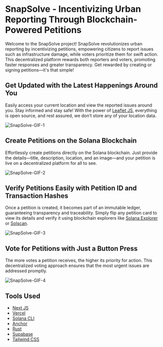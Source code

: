 # SnapSolve - Incentivizing Urban Reporting Through Blockchain-Powered Petitions

Welcome to the SnapSolve project! SnapSolve revolutionizes urban reporting by incentivizing petitions, empowering citizens to report issues such as infrastructure damage, while voters prioritize them for swift action. This decentralized platform rewards both reporters and voters, promoting faster responses and greater transparency. Get rewarded by creating or signing petitions—it's that simple!

## Get Updated with the Latest Happenings Around You
Easily access your current location and view the reported issues around you. Stay informed and stay safe! With the power of [Leaflet JS](https://leafletjs.com), everything is open source, and rest assured, we don’t store any of your location data.

![SnapSolve-GIF-1](https://github.com/Eddy3129/snap-solve/blob/Eddy3129-gif-branch/SnapSolve-GIF-1.gif)

## Create Petitions on the Solana Blockchain
Effortlessly create petitions directly on the Solana blockchain. Just provide the details—title, description, location, and an image—and your petition is live on a decentralized platform for all to see.

![SnapSolve-GIF-2](https://github.com/Eddy3129/snap-solve/blob/Eddy3129-gif-branch/SnapSolve-GIF-2.gif)

## Verify Petitions Easily with Petition ID and Transaction Hashes
Once a petition is created, it becomes part of an immutable ledger, guaranteeing transparency and traceability. Simply flip any petition card to view its details and verify it using blockchain explorers like [Solana Explorer](https://explorer.solana.com) or [Solscan](https://solscan.io).

![SnapSolve-GIF-3](https://github.com/user-attachments/assets/aee985ea-95cd-477e-892b-c2b083b15d21)

## Vote for Petitions with Just a Button Press
The more votes a petition receives, the higher its priority for action. This decentralized voting approach ensures that the most urgent issues are addressed promptly.

![SnapSolve-GIF-4](https://github.com/user-attachments/assets/807588e9-804e-4891-bb58-d04da1d2fdd0)


## Tools Used
- [Next JS](https://nextjs.org)
- [Vercel](https://vercel.com/)
- [Solana CLI](https://docs.solana.com/cli)
- [Anchor](https://project-serum.github.io/anchor)
- [Rust](https://www.rust-lang.org)
- [Supabase](https://supabase.io)
- [Tailwind CSS](https://tailwindcss.com)
